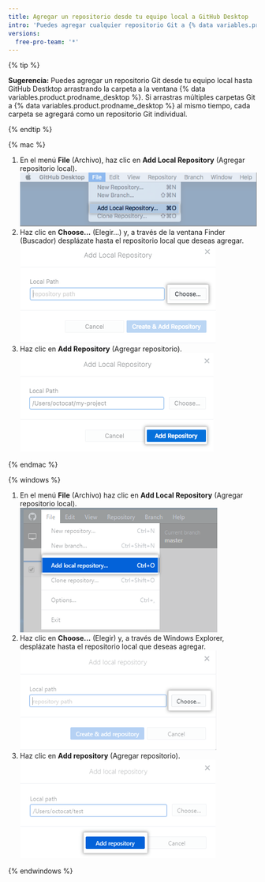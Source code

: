 ```yaml
---
title: Agregar un repositorio desde tu equipo local a GitHub Desktop
intro: 'Puedes agregar cualquier repositorio Git a {% data variables.product.prodname_desktop %}, incluso si no es un repositorio {% data variables.product.prodname_dotcom %}.'
versions:
  free-pro-team: '*'
---
```


{% tip %}

**Sugerencia:** Puedes agregar un repositorio Git desde tu equipo local hasta GitHub Destktop arrastrando la carpeta a la ventana {% data variables.product.prodname_desktop %}. Si arrastras múltiples carpetas Git a {% data variables.product.prodname_desktop %} al mismo tiempo, cada carpeta se agregará como un repositorio Git individual.

{% endtip %}

{% mac %}

1. En el menú **File** (Archivo), haz clic en **Add Local Repository** (Agregar repositorio local). ![Agrega la opción de menú Local Repository (Repositorio local)](/assets/images/help/desktop/add-local-repository-mac.png)
2. Haz clic en **Choose...** (Elegir...) y, a través de la ventana Finder (Buscador) desplázate hasta el repositorio local que deseas agregar. ![El campo Local Path en la app Mac](/assets/images/help/desktop/add-repo-choose-button-mac.png)
4. Haz clic en **Add Repository** (Agregar repositorio). ![El botón Add repository (Agregar repositorio) en la app Mac](/assets/images/help/desktop/add-repository-button-mac.png)

{% endmac %}

{% windows %}

1. En el menú **File** (Archivo) haz clic en **Add Local Repository** (Agregar repositorio local). ![Agrega la opción de menú Local Repository (Repositorio local)](/assets/images/help/desktop/add-local-repository-windows.png)
2. Haz clic en **Choose...** (Elegir) y, a través de Windows Explorer, desplázate hasta el repositorio local que deseas agregar. ![El campo Local Path (Ruta local) en la app Windows](/assets/images/help/desktop/add-repo-choose-button-win.png)
4. Haz clic en **Add repository** (Agregar repositorio). ![El botón Add repository (Agregar repositorio) en la app Windows](/assets/images/help/desktop/add-repository-button-windows.png)

{% endwindows %}

